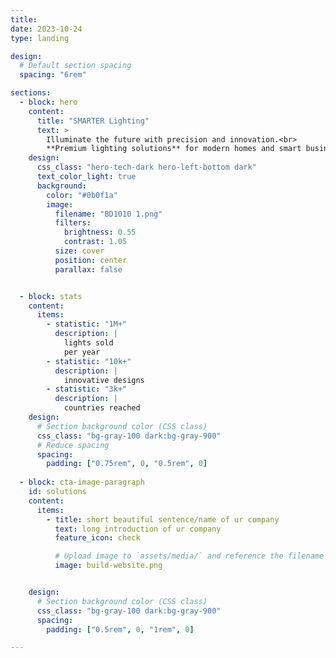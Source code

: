 ```yaml
---
title: 
date: 2023-10-24
type: landing

design:
  # Default section spacing
  spacing: "6rem"

sections:
  - block: hero
    content:
      title: "SMARTER Lighting"
      text: >
        Illuminate the future with precision and innovation.<br>
        **Premium lighting solutions** for modern homes and smart businesses.
    design:
      css_class: "hero-tech-dark hero-left-bottom dark"
      text_color_light: true
      background:
        color: "#0b0f1a"
        image:
          filename: "BD1010 1.png"
          filters:
            brightness: 0.55
            contrast: 1.05
          size: cover
          position: center
          parallax: false


  - block: stats
    content:
      items:
        - statistic: "1M+"
          description: |
            lights sold 
            per year
        - statistic: "10k+"
          description: |
            innovative designs 
        - statistic: "3k+"
          description: |
            countries reached
    design:
      # Section background color (CSS class)
      css_class: "bg-gray-100 dark:bg-gray-900"
      # Reduce spacing
      spacing:
        padding: ["0.75rem", 0, "0.5rem", 0]
        
  - block: cta-image-paragraph
    id: solutions
    content:
      items:
        - title: short beautiful sentence/name of ur company
          text: long introduction of ur company
          feature_icon: check

          # Upload image to `assets/media/` and reference the filename here
          image: build-website.png


    design:
      # Section background color (CSS class)
      css_class: "bg-gray-100 dark:bg-gray-900"
      spacing:
        padding: ["0.5rem", 0, "1rem", 0]

---
```

